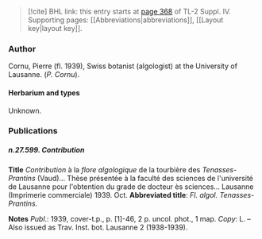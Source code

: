 > [!cite] BHL link: this entry starts at [page 368](https://www.biodiversitylibrary.org/item/103860#page/378/mode/1up) of TL-2 Suppl. IV.
> Supporting pages: [[Abbreviations|abbreviations]], [[Layout key|layout key]].

### Author

Cornu, Pierre (fl. 1939), Swiss botanist (algologist) at the University of Lausanne. (*P. Cornu*).

#### Herbarium and types

Unknown.

### Publications

##### n.27.599. Contribution

**Title**
*Contribution* à la *flore algologique* de la tourbière des *Tenasses-Prantins* (Vaud)... Thèse présentée à la faculté des sciences de l'université de Lausanne pour l'obtention du grade de docteur ès sciences... Lausanne (Imprimerie commerciale) 1939. Oct.
**Abbreviated title**: *Fl. algol. Tenasses-Prantins*.

**Notes**
*Publ*.: 1939, cover-t.p., p. \[1\]-46, 2 p. uncol. phot., 1 map. *Copy*: L. – Also issued as Trav. Inst. bot. Lausanne 2 (1938-1939).

